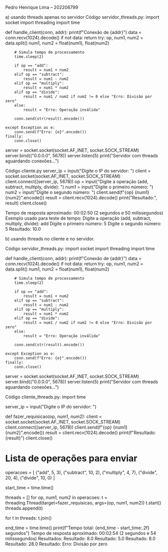 Pedro Henrique Lima – 202206799

a) usando threads apenas no servidor
Código servidor_threads.py:
import socket
import threading
import time

def handle_client(conn, addr):
    print(f"Conexão de {addr}")
    data = conn.recv(1024).decode()
    if not data:
        return
    try:
        op, num1, num2 = data.split()
        num1, num2 = float(num1), float(num2)

        # Simula tempo de processamento
        time.sleep(2)

        if op == "add":
            result = num1 + num2
        elif op == "subtract":
            result = num1 - num2
        elif op == "multiply":
            result = num1 * num2
        elif op == "divide":
            result = num1 / num2 if num2 != 0 else "Erro: Divisão por zero"
        else:
            result = "Erro: Operação inválida"

        conn.send(str(result).encode())

    except Exception as e:
        conn.send(f"Erro: {e}".encode())
    finally:
        conn.close()

server = socket.socket(socket.AF_INET, socket.SOCK_STREAM)
server.bind(("0.0.0.0", 5678))
server.listen(5)
print("Servidor com threads aguardando conexões...")

Código cliente.py
server_ip = input("Digite o IP do servidor: ")
client = socket.socket(socket.AF_INET, socket.SOCK_STREAM)
client.connect((server_ip, 5678))
op = input("Digite a operação (add, subtract, multiply, divide): ")
num1 = input("Digite o primeiro número: ")
num2 = input("Digite o segundo número: ")
client.send(f"{op} {num1} {num2}".encode())
result = client.recv(1024).decode()
print("Resultado:", result)
client.close()


Tempo de resposta aproximado: 00:02:50 (2 segundos e 50 milissegundos)
Exemplo usado para teste de tempo: 
Digite a operação (add, subtract, multiply, divide): add
Digite o primeiro número: 5
Digite o segundo número: 5
Resultado: 10.0

b) usando threads no cliente e no servidor.

Código servidor_threads.py:
import socket
import threading
import time

def handle_client(conn, addr):
    print(f"Conexão de {addr}")
    data = conn.recv(1024).decode()
    if not data:
        return
    try:
        op, num1, num2 = data.split()
        num1, num2 = float(num1), float(num2)

        # Simula tempo de processamento
        time.sleep(2)

        if op == "add":
            result = num1 + num2
        elif op == "subtract":
            result = num1 - num2
        elif op == "multiply":
            result = num1 * num2
        elif op == "divide":
            result = num1 / num2 if num2 != 0 else "Erro: Divisão por zero"
        else:
            result = "Erro: Operação inválida"

        conn.send(str(result).encode())

    except Exception as e:
        conn.send(f"Erro: {e}".encode())
    finally:
        conn.close()

server = socket.socket(socket.AF_INET, socket.SOCK_STREAM)
server.bind(("0.0.0.0", 5678))
server.listen(5)
print("Servidor com threads aguardando conexões...")

Código cliente_threads.py:
import time

server_ip = input("Digite o IP do servidor: ")

def fazer_requisicao(op, num1, num2):
    client = socket.socket(socket.AF_INET, socket.SOCK_STREAM)
    client.connect((server_ip, 5678))
    client.send(f"{op} {num1} {num2}".encode())
    result = client.recv(1024).decode()
    print(f"Resultado: {result}")
    client.close()

# Lista de operações para enviar
operacoes = [
    ("add", 5, 3),
    ("subtract", 10, 2),
    ("multiply", 4, 7),
    ("divide", 20, 4),
    ("divide", 10, 0)
]

start_time = time.time()

threads = []
for op, num1, num2 in operacoes:
    t = threading.Thread(target=fazer_requisicao, args=(op, num1, num2))
    t.start()
    threads.append(t)

for t in threads:
    t.join()

end_time = time.time()
print(f"Tempo total: {end_time - start_time:.2f} segundos")
Tempo de resposta aproximado: 00:02:54 (2 segundos e 54 milissegundos)
Resultados: 
Resultado: 8.0
Resultado: 5.0
Resultado: 8.0
Resultado: 28.0
Resultado: Erro: Divisão por zero
